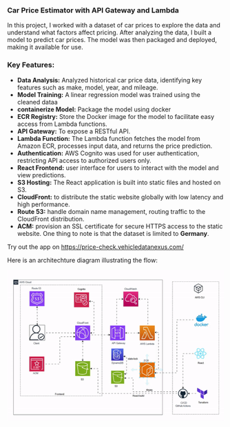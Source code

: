 ### Car Price Estimator with API Gateway and Lambda
In this project, I worked with a dataset of car prices to explore the data and understand what factors affect pricing. After analyzing the data, I built a model to predict car prices. The model was then packaged and deployed, making it available for use.

### Key Features:

- **Data Analysis:** Analyzed historical car price data, identifying key features such as make, model, year, and mileage.
- **Model Training:** A linear regression model was trained using the cleaned dataa
- **containerize Model:** Package the model using docker
- **ECR Registry:** Store the Docker image for the model to facilitate easy access from Lambda functions.
- **API Gateway:** To expose a RESTful API. 
- **Lambda Function:** The Lambda function fetches the model from Amazon ECR, processes input data, and returns the price prediction.
- **Authentication:** AWS Cognito was used for user authentication, restricting API access to authorized users only.
- **React Frontend:** user interface for users to interact with the model and view predictions.
- **S3 Hosting:** The React application is built into static files and hosted on S3.
- **CloudFront:** to distribute the static website globally with low latency and high performance.
- **Route 53:** handle domain name management, routing traffic to the CloudFront distribution.
- **ACM:** provision an SSL certificate for secure HTTPS access to the static website.
One thing to note is that the dataset is limited to **Germany**.

Try out the app on https://price-check.vehicledatanexus.com/

Here is an architechture diagram illustrating the flow:

![Funny Cat](https://github.com/Konzisam/car_price_estimator/blob/main/architechture.gif)
